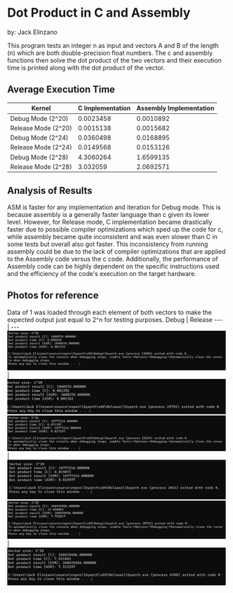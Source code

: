 # Dot Product in C and Assembly
by: Jack Elinzano

This program tests an integer n as input and vectors A and B of the length (n) which are both double-precision float numbers. The c and assembly functions then solve the dot product of the two vectors and their execution time is printed along with the dot product of the vector. 

## Average Execution Time 
| Kernel          | C Implementation | Assembly Implementation |
|-----------------|------------------|-------------------------|
| Debug Mode (2^20) | 0.0023458        | 0.0010892                |
| Release Mode (2^20) | 0.0015138         | 0.0015682                |
| Debug Mode (2^24) | 0.0360498         | 0.0168895                |
| Release Mode (2^24) | 0.0149568         | 0.0153126               |
| Debug Mode (2^28) | 4.3060264         | 1.6599135                |
| Release Mode (2^28) | 3.032059         | 2.0692571                |

## Analysis of Results
ASM is faster for any implementation and iteration for Debug mode. This is because assembly is a generally faster language than c given its lower level. However, for Release mode, C implementation became drastically faster due to possible compiler optimizations which sped up the code for c, while assembly became quite inconsistent and was even slower than C in some tests but overall also got faster. This inconsistency from running assembly could be due to the lack of compiler optimizations that are applied to the Assembly code versus the c code. Additionally, the performance of Assembly code can be highly dependent on the specific instructions used and the efficiency of the code's execution on the target hardware.

## Photos for reference
Data of 1 was loaded through each element of both vectors to make the expected output just equal to 2^n for testing purposes.
Debug | Release
--- | ---
![Debug 2^20](debug_20.png) | ![Release 2^20](exe_20.png)
![Debug 2^24](debug_24.png) | ![Release 2^24](exe_24.png)
![Debug 2^28](debug_28.png) | ![Release 2^28](exe_28.png)

